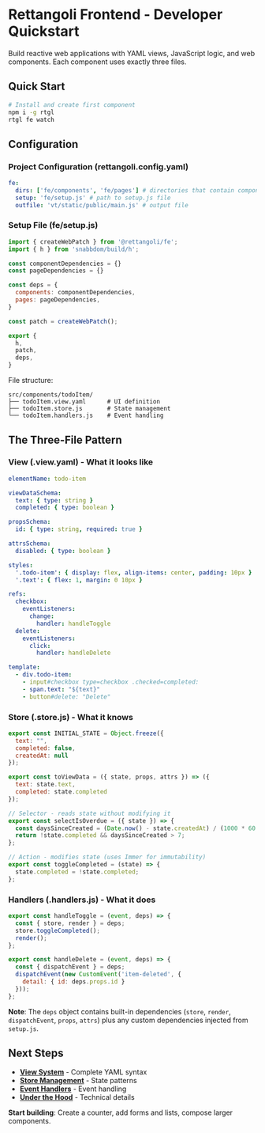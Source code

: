 # Rettangoli Frontend - Developer Quickstart

Build reactive web applications with YAML views, JavaScript logic, and web components. Each component uses exactly three files.

## Quick Start

```bash
# Install and create first component
npm i -g rtgl
rtgl fe watch
```

## Configuration

### Project Configuration (rettangoli.config.yaml)
```yaml
fe:
  dirs: ['fe/components', 'fe/pages'] # directories that contain components
  setup: 'fe/setup.js' # path to setup.js file
  outfile: 'vt/static/public/main.js' # output file
```

### Setup File (fe/setup.js)
```js
import { createWebPatch } from '@rettangoli/fe';
import { h } from 'snabbdom/build/h';

const componentDependencies = {}
const pageDependencies = {}

const deps = {
  components: componentDependencies,
  pages: pageDependencies,
}

const patch = createWebPatch();

export {
  h,
  patch,
  deps,
}
```

File structure:
```
src/components/todoItem/
├── todoItem.view.yaml      # UI definition
├── todoItem.store.js       # State management  
└── todoItem.handlers.js    # Event handling
```

## The Three-File Pattern

### View (.view.yaml) - What it looks like
```yaml
elementName: todo-item

viewDataSchema:
  text: { type: string }
  completed: { type: boolean }

propsSchema:
  id: { type: string, required: true }

attrsSchema:
  disabled: { type: boolean }

styles:
  '.todo-item': { display: flex, align-items: center, padding: 10px }
  '.text': { flex: 1, margin: 0 10px }

refs:
  checkbox:
    eventListeners:
      change:
        handler: handleToggle
  delete:
    eventListeners:
      click:
        handler: handleDelete

template:
  - div.todo-item:
    - input#checkbox type=checkbox .checked=completed:
    - span.text: "${text}"
    - button#delete: "Delete"
```


### Store (.store.js) - What it knows
```js
export const INITIAL_STATE = Object.freeze({
  text: "",
  completed: false,
  createdAt: null
});

export const toViewData = ({ state, props, attrs }) => ({
  text: state.text,
  completed: state.completed
});

// Selector - reads state without modifying it
export const selectIsOverdue = ({ state }) => {
  const daysSinceCreated = (Date.now() - state.createdAt) / (1000 * 60 * 60 * 24);
  return !state.completed && daysSinceCreated > 7;
};

// Action - modifies state (uses Immer for immutability)
export const toggleCompleted = (state) => {
  state.completed = !state.completed;
};
```

### Handlers (.handlers.js) - What it does
```js
export const handleToggle = (event, deps) => {
  const { store, render } = deps;
  store.toggleCompleted();
  render();
};

export const handleDelete = (event, deps) => {
  const { dispatchEvent } = deps;
  dispatchEvent(new CustomEvent('item-deleted', {
    detail: { id: deps.props.id }
  }));
};
```

**Note**: The `deps` object contains built-in dependencies (`store`, `render`, `dispatchEvent`, `props`, `attrs`) plus any custom dependencies injected from `setup.js`.

## Next Steps

- **[View System](./view.md)** - Complete YAML syntax
- **[Store Management](./store.md)** - State patterns
- **[Event Handlers](./handlers.md)** - Event handling
- **[Under the Hood](./underhood.md)** - Technical details

**Start building**: Create a counter, add forms and lists, compose larger components.
